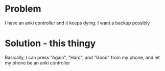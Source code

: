 # Problem
I have an anki controller and it keeps dying. I want a backup possibly

# Solution - this thingy
Basically, I can press "Again", "Hard", and "Good" from my phone, and let my phone be an anki controller
